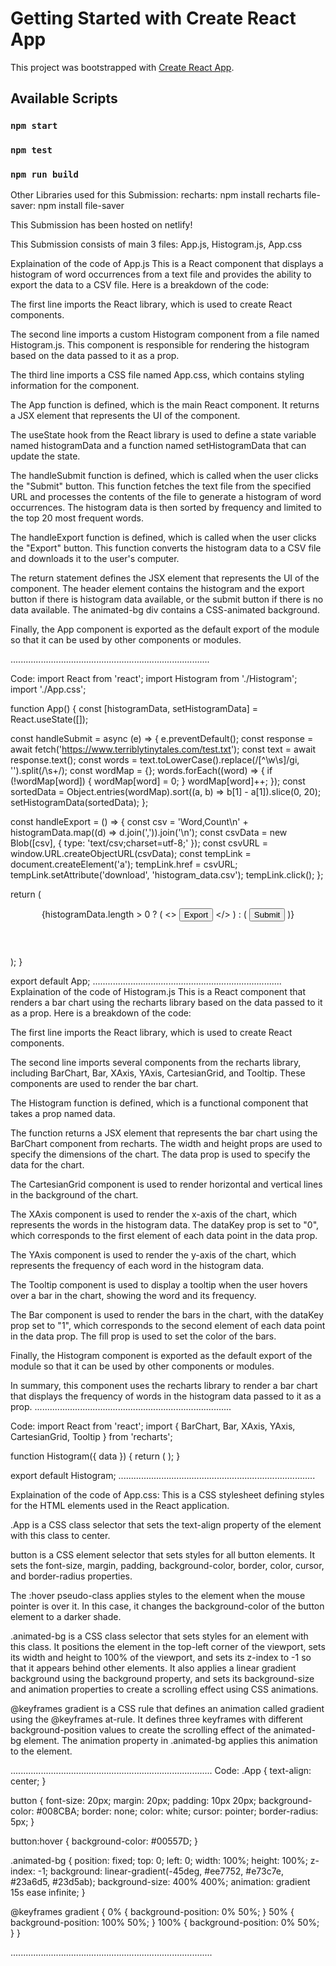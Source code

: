 # Getting Started with Create React App
This project was bootstrapped with [Create React App](https://github.com/facebook/create-react-app).
## Available Scripts
### `npm start`
### `npm test`
### `npm run build`

Other Libraries used for this Submission:
recharts: npm install recharts
file-saver: npm install file-saver

This Submission has been hosted on netlify!


This Submission consists of main 3 files:
App.js, Histogram.js, App.css

Explaination of the code of App.js
This is a React component that displays a histogram of word occurrences from a text file and provides the ability to export the data to a CSV file. Here is a breakdown of the code:

The first line imports the React library, which is used to create React components.

The second line imports a custom Histogram component from a file named Histogram.js. This component is responsible for rendering the histogram based on the data passed to it as a prop.

The third line imports a CSS file named App.css, which contains styling information for the component.

The App function is defined, which is the main React component. It returns a JSX element that represents the UI of the component.

The useState hook from the React library is used to define a state variable named histogramData and a function named setHistogramData that can update the state.

The handleSubmit function is defined, which is called when the user clicks the "Submit" button. This function fetches the text file from the specified URL and processes the contents of the file to generate a histogram of word occurrences. The histogram data is then sorted by frequency and limited to the top 20 most frequent words.

The handleExport function is defined, which is called when the user clicks the "Export" button. This function converts the histogram data to a CSV file and downloads it to the user's computer.

The return statement defines the JSX element that represents the UI of the component. The header element contains the histogram and the export button if there is histogram data available, or the submit button if there is no data available. The animated-bg div contains a CSS-animated background.

Finally, the App component is exported as the default export of the module so that it can be used by other components or modules.

...............................................................................

Code: 
import React from 'react';
import Histogram from './Histogram';
import './App.css';

function App() {
  const [histogramData, setHistogramData] = React.useState([]);

  const handleSubmit = async (e) => {
    e.preventDefault();
    const response = await fetch('https://www.terriblytinytales.com/test.txt');
    const text = await response.text();
    const words = text.toLowerCase().replace(/[^\w\s]/gi, '').split(/\s+/);
    const wordMap = {};
    words.forEach((word) => {
      if (!wordMap[word]) {
        wordMap[word] = 0;
      }
      wordMap[word]++;
    });
    const sortedData = Object.entries(wordMap).sort((a, b) => b[1] - a[1]).slice(0, 20);
    setHistogramData(sortedData);
  };

  const handleExport = () => {
    const csv = 'Word,Count\n' + histogramData.map((d) => d.join(',')).join('\n');
    const csvData = new Blob([csv], { type: 'text/csv;charset=utf-8;' });
    const csvURL = window.URL.createObjectURL(csvData);
    const tempLink = document.createElement('a');
    tempLink.href = csvURL;
    tempLink.setAttribute('download', 'histogram_data.csv');
    tempLink.click();
  };

  return (
    <div className="App">
      <header className="App-header">
        {histogramData.length > 0 ? (
          <>
            <Histogram data={histogramData} />
            <button onClick={handleExport}>Export</button>
          </>
        ) : (
          <button onClick={handleSubmit}>Submit</button>
        )}
      </header>
      <div className="animated-bg"></div>
    </div>
  );
}

export default App;
...........................................................................
Explaination of the code of Histogram.js
This is a React component that renders a bar chart using the recharts library based on the data passed to it as a prop. Here is a breakdown of the code:

The first line imports the React library, which is used to create React components.

The second line imports several components from the recharts library, including BarChart, Bar, XAxis, YAxis, CartesianGrid, and Tooltip. These components are used to render the bar chart.

The Histogram function is defined, which is a functional component that takes a prop named data.

The function returns a JSX element that represents the bar chart using the BarChart component from recharts. The width and height props are used to specify the dimensions of the chart. The data prop is used to specify the data for the chart.

The CartesianGrid component is used to render horizontal and vertical lines in the background of the chart.

The XAxis component is used to render the x-axis of the chart, which represents the words in the histogram data. The dataKey prop is set to "0", which corresponds to the first element of each data point in the data prop.

The YAxis component is used to render the y-axis of the chart, which represents the frequency of each word in the histogram data.

The Tooltip component is used to display a tooltip when the user hovers over a bar in the chart, showing the word and its frequency.

The Bar component is used to render the bars in the chart, with the dataKey prop set to "1", which corresponds to the second element of each data point in the data prop. The fill prop is used to set the color of the bars.

Finally, the Histogram component is exported as the default export of the module so that it can be used by other components or modules.

In summary, this component uses the recharts library to render a bar chart that displays the frequency of words in the histogram data passed to it as a prop.
..............................................................................

Code: 
import React from 'react';
import { BarChart, Bar, XAxis, YAxis, CartesianGrid, Tooltip } from 'recharts';

function Histogram({ data }) {
  return (
    <BarChart width={600} height={300} data={data}>
      <CartesianGrid strokeDasharray="3 3" />
      <XAxis dataKey="0" />
      <YAxis />
      <Tooltip />
      <Bar dataKey="1" fill="#8884d8" />
    </BarChart>
  );
}

export default Histogram;
..............................................................................

Explaination of the code of App.css:
This is a CSS stylesheet defining styles for the HTML elements used in the React application.

.App is a CSS class selector that sets the text-align property of the element with this class to center.

button is a CSS element selector that sets styles for all button elements. It sets the font-size, margin, padding, background-color, border, color, cursor, and border-radius properties.

The :hover pseudo-class applies styles to the element when the mouse pointer is over it. In this case, it changes the background-color of the button element to a darker shade.

.animated-bg is a CSS class selector that sets styles for an element with this class. It positions the element in the top-left corner of the viewport, sets its width and height to 100% of the viewport, and sets its z-index to -1 so that it appears behind other elements. It also applies a linear gradient background using the background property, and sets its background-size and animation properties to create a scrolling effect using CSS animations.

@keyframes gradient is a CSS rule that defines an animation called gradient using the @keyframes at-rule. It defines three keyframes with different background-position values to create the scrolling effect of the animated-bg element. The animation property in .animated-bg applies this animation to the element.

................................................................................
Code:
.App {
  text-align: center;
}

button {
  font-size: 20px;
  margin: 20px;
  padding: 10px 20px;
  background-color: #008CBA;
  border: none;
  color: white;
  cursor: pointer;
  border-radius: 5px;
}

button:hover {
  background-color: #00557D;
}

.animated-bg {
  position: fixed;
  top: 0;
  left: 0;
  width: 100%;
  height: 100%;
  z-index: -1;
  background: linear-gradient(-45deg, #ee7752, #e73c7e, #23a6d5, #23d5ab);
  background-size: 400% 400%;
  animation: gradient 15s ease infinite;
}

@keyframes gradient {
  0% {
    background-position: 0% 50%;
  }
  50% {
    background-position: 100% 50%;
  }
  100% {
    background-position: 0% 50%;
  }
}

................................................................................
